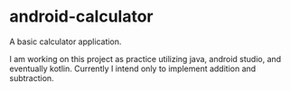 # android-calculator
A basic calculator application. 

I am working on this project as practice utilizing java, android studio, and eventually kotlin. 
Currently I intend only to implement addition and subtraction. 
